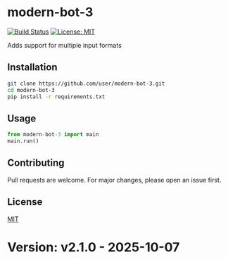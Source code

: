 # modern-bot-3

[![Build Status](https://img.shields.io/badge/build-passing-brightgreen.svg)]()
[![License: MIT](https://img.shields.io/badge/License-MIT-yellow.svg)]()

Adds support for multiple input formats

## Installation

```bash
git clone https://github.com/user/modern-bot-3.git
cd modern-bot-3
pip install -r requirements.txt
```

## Usage

```python
from modern-bot-3 import main
main.run()
```

## Contributing

Pull requests are welcome. For major changes, please open an issue first.

## License

[MIT](LICENSE)
# Version: v2.1.0 - 2025-10-07
